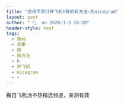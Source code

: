 ```yaml
---
title: "使用苹果打开飞机h群的新方法~免nicegram"
layout: post
author: "「」 on 2020-1-3 10:28"
header-style: text
tags:
  - 新闻
  - 苹果
  - 群
  - 新方法
  - h
  - 开飞机
  - nicegram
  - ~
---
```


<head></head>
<body>
  搬自飞机汤不热精选频道，亲测有效
 <br> 
 <br>
</body>


